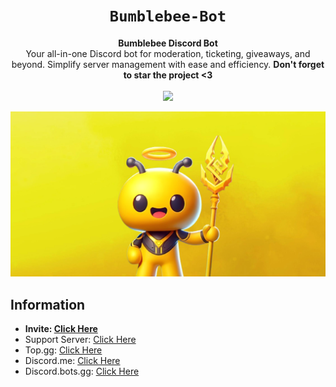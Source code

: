 
<div align="center">
  <h1><code>Bumblebee-Bot</code></h1>
  <p>
    <strong>Bumblebee Discord Bot</strong> <br/>
    Your all-in-one Discord bot for moderation, ticketing, giveaways, and beyond. Simplify server management with ease and 
    efficiency.
    <strong>Don't forget to star the project <3 </strong><br/><br/>
<a href="https://visitorbadge.io/status?path=https%3A%2F%2Fgithub.com%2Fkushed3d%2FBumblebee"><img src="https://api.visitorbadge.io/api/visitors?path=https%3A%2F%2Fgithub.com%2Fkushed3d%2FBumblebee&countColor=%23ebe410" /></a>
  </p>
</div>


<p align="center">
  <img src="https://github.com/kushed3d/kushed3d/blob/main/utils/bumblebeebot.png">
</p>

## Information ##
- **Invite: [Click Here](https://discord.com/oauth2/authorize?client_id=1252328184326783076&permissions=8&integration_type=0&scope=bot)**
- Support Server: [Click Here](https://discord.gg/xnKNEuzy6U)
- Top.gg: [Click Here](https://top.gg/bot/1252328184326783076)
- Discord.me: [Click Here](https://discord.me/bumblebeebot)
- Discord.bots.gg: [Click Here](https://discord.bots.gg/bots/1252328184326783076)
